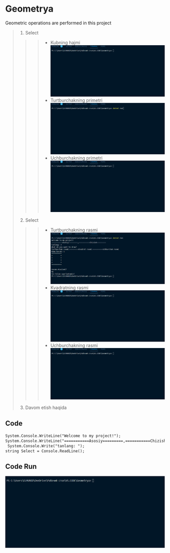 # Geometrya
Geometric operations are performed in this project
> 1. Select
>>> + Kubning hajmi
![Home Page](/Code%20run.gif/)
>>> + Turtburchakning primetri
![Home Page](/Code%20run%202.gif/)
>>> + Uchburchakning primetri
![Home Page](/Code%20run%203.gif/)
> 2. Select
>>> + Turtburchakning rasmi
![Home Page](/Code%20run%204.gif/)
>>> + Kvadratning rasmi
![Home page](/Code%20run%205.gif/)
>>> + Uchburchakning rasmi
![Home Page](/Code%20run%206.gif/)
> 3. Davom etish haqida

## Code
```Csharp
System.Console.WriteLine("Welcome to my project!");
System.Console.WriteLine("===========Asosiy=========,===========Chizish=========");
 System.Console.Write("tanlang: ");
string Select = Console.ReadLine();
```

## Code Run
![Home Page](/Code-run.gif/)

